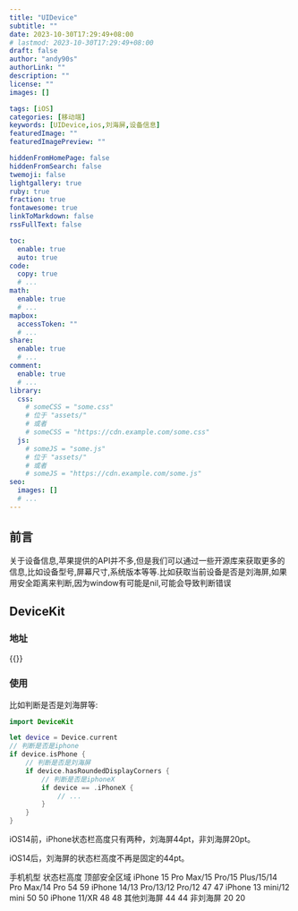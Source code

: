 ```yaml
---
title: "UIDevice"
subtitle: ""
date: 2023-10-30T17:29:49+08:00
# lastmod: 2023-10-30T17:29:49+08:00
draft: false
author: "andy90s"
authorLink: ""
description: ""
license: ""
images: []

tags: [iOS]
categories: [移动端]
keywords: [UIDevice,ios,刘海屏,设备信息]
featuredImage: ""
featuredImagePreview: ""

hiddenFromHomePage: false
hiddenFromSearch: false
twemoji: false
lightgallery: true
ruby: true
fraction: true
fontawesome: true
linkToMarkdown: false
rssFullText: false

toc:
  enable: true
  auto: true
code:
  copy: true
  # ...
math:
  enable: true
  # ...
mapbox:
  accessToken: ""
  # ...
share:
  enable: true
  # ...
comment:
  enable: true
  # ...
library:
  css:
    # someCSS = "some.css"
    # 位于 "assets/"
    # 或者
    # someCSS = "https://cdn.example.com/some.css"
  js:
    # someJS = "some.js"
    # 位于 "assets/"
    # 或者
    # someJS = "https://cdn.example.com/some.js"
seo:
  images: []
  # ...
---
```

<!--more-->
## 前言
关于设备信息,苹果提供的API并不多,但是我们可以通过一些开源库来获取更多的信息,比如设备型号,屏幕尺寸,系统版本等等.比如获取当前设备是否是刘海屏,如果用安全距离来判断,因为window有可能是nil,可能会导致判断错误
## DeviceKit
### 地址
{{<link href="https://github.com/devicekit/DeviceKit" content="【DeviceKit】">}}
### 使用
比如判断是否是刘海屏等:<br>

```swift
import DeviceKit

let device = Device.current
// 判断是否是iphone
if device.isPhone {
    // 判断是否是刘海屏
    if device.hasRoundedDisplayCorners {
        // 判断是否是iphoneX
        if device == .iPhoneX {
            // ...
        }
    }
}
```

iOS14前，iPhone状态栏高度只有两种，刘海屏44pt，非刘海屏20pt。

iOS14后，刘海屏的状态栏高度不再是固定的44pt。

手机机型	状态栏高度	顶部安全区域
iPhone 15 Pro Max/15 Pro/15 Plus/15/14 Pro Max/14 Pro	54	59
iPhone 14/13 Pro/13/12 Pro/12	47	47
iPhone 13 mini/12 mini	50	50
iPhone 11/XR	48	48
其他刘海屏	44	44
非刘海屏	20	20

